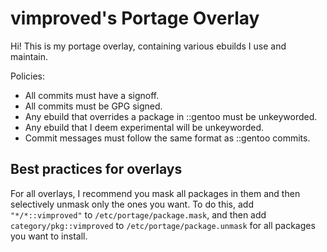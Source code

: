 # vimproved's Portage Overlay
Hi! This is my portage overlay, containing various ebuilds I use and maintain.

Policies:
- All commits must have a signoff.
- All commits must be GPG signed.
- Any ebuild that overrides a package in ::gentoo must be unkeyworded.
- Any ebuild that I deem experimental will be unkeyworded.
- Commit messages must follow the same format as ::gentoo commits.

## Best practices for overlays
For all overlays, I recommend you mask all packages in them and then selectively unmask only the ones you want. To do this, add `"*/*::vimproved"` to `/etc/portage/package.mask`, and then add `category/pkg::vimproved` to `/etc/portage/package.unmask` for all packages you want to install.
